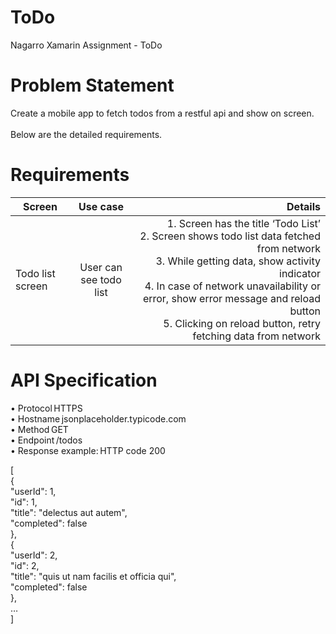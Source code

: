 # ToDo
Nagarro Xamarin Assignment - ToDo

# Problem Statement
Create a mobile app to fetch todos from a restful api and show on screen.
<br/>
<br/>
Below are the detailed requirements.

# Requirements
| Screen        | Use case           | Details  |
| ------------- |:-------------:| -----:|
| Todo list screen      | User can see todo list | 1.	Screen has the title ‘Todo List’<br/>2.	Screen shows todo list data fetched from network<br/>3.	While getting data, show activity indicator<br/>4.	In case of network unavailability or error, show error message and reload button<br/>5.	Clicking on reload button, retry fetching data from network



# API Specification 
•	Protocol HTTPS<br/>
•	Hostname jsonplaceholder.typicode.com<br/>
•	Method GET<br/>
•	Endpoint /todos<br/> 
•	Response example: HTTP code 200<br/>

[<br/> 
  { <br/>
    "userId": 1, <br/>
    "id": 1, <br/>
    "title": "delectus aut autem", <br/>
    "completed": false <br/>
  }, <br/>
  { <br/>
    "userId": 2, <br/>
    "id": 2, <br/>
    "title": "quis ut nam facilis et officia qui", <br/>
    "completed": false <br/>
  },<br/>
  … <br/>
] <br/><br/><br/>
